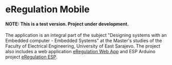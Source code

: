# eRegulation Mobile
#### NOTE: This is a test version. Project under development. 
The application is an integral part of the subject "Designing systems with an Embedded computer - Embedded Systems" at the Master's studies of the Faculty of Electrical Engineering, University of East Sarajevo. The project also includes a web application [eRegulation Web App](https://github.com/vascabarkapa/eregulation-web) and ESP Arduino project [eRegulation ESP](https://github.com/vascabarkapa/eregulation-esp).
